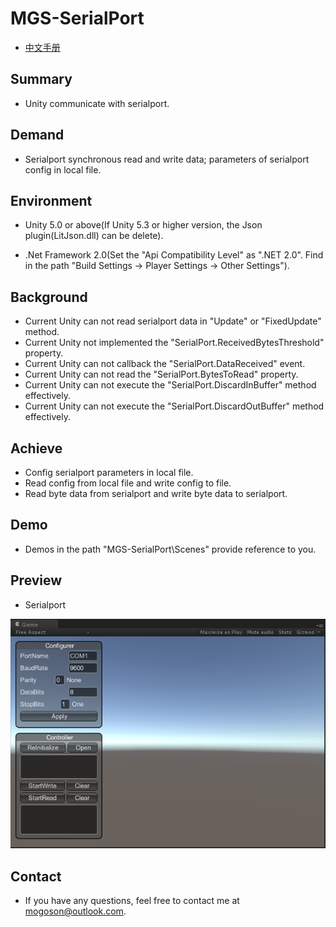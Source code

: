 ﻿# MGS-SerialPort
- [中文手册](./README_ZH.md)

## Summary
- Unity communicate with serialport.

## Demand
- Serialport synchronous read and write data; parameters of serialport config in local file.

## Environment
- Unity 5.0 or above(If Unity 5.3 or higher version, the Json plugin(LitJson.dll) can be delete).

- .Net Framework 2.0(Set the "Api Compatibility Level" as ".NET 2.0". Find in the path
  "Build Settings -> Player Settings -> Other Settings").

## Background
- Current Unity can not read serialport data in "Update" or "FixedUpdate" method.
- Current Unity not implemented the "SerialPort.ReceivedBytesThreshold" property.
- Current Unity can not callback the "SerialPort.DataReceived" event.
- Current Unity can not read the "SerialPort.BytesToRead" property.
- Current Unity can not execute the "SerialPort.DiscardInBuffer" method effectively.
- Current Unity can not execute the "SerialPort.DiscardOutBuffer" method effectively.

## Achieve
- Config serialport parameters in local file.
- Read config from local file and write config to file.
- Read byte data from serialport and write byte data to serialport.

## Demo
- Demos in the path "MGS-SerialPort\Scenes" provide reference to you.

## Preview
- Serialport

![Serialport](./Attachment/README_Image/Serialport.png)

## Contact
- If you have any questions, feel free to contact me at mogoson@outlook.com.